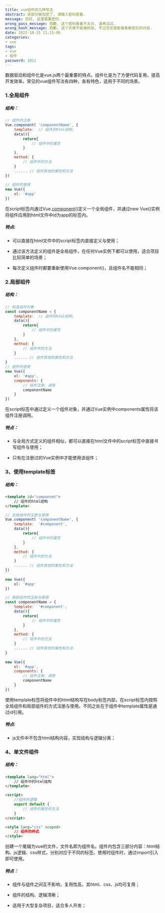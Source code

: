 ```yaml
---
title: vue组件的几种写法
abstract: 该部分被加密了, 请输入密码查看.
message: 您好, 这里需要密码.
wrong_pass_message: 抱歉, 这个密码看着不太对, 请再试试.
wrong_hash_message: 抱歉, 这个文章不能被校验, 不过您还是能看看解密后的内容.
date: 2022-10-15 11:15:06
categories:
- vue
tags:
- vue
- 组件
password: 1011
---
```


数据驱动和组件化是vue.js两个最重要的特点。组件化是为了方便代码复用，提高开发效率。常见的vue组件写法有四种，各有特色，适用于不同的场景。

### 1.全局组件

##### 结构：

```javascript
// 组件的注册
Vue.component( 'componentName', {
    template:  // 组件的html结构,
    data(){
        return{
            // 组件中的属性
        }
    },
    method: {
        // 组件中的方法
    }
    ...... // 组件其他的属性和方法
})
 
// 组件的使用
new Vue({
    el: '#app'
})

```

在script标签内通过Vue.[component](https://so.csdn.net/so/search?q=component&spm=1001.2101.3001.7020)()定义一个全局组件，并通过new Vue()实例将组件应用到html文件中id为app的标签内。

##### 特点:

- 可以直接在html文件中的script标签内直接定义与使用；

- 通过该方法定义的组件是全局组件，在任何Vue实例下都可以使用，适合项目比较简单的场景；

- 每次定义组件时都要重新使用Vue.component()，且组件名不能相同；

### 2.局部组件

##### 结构：

```javascript
// 构造组件对象
const componentName = {
    template:  // 组件的html结构,
    data(){
        return{
            // 组件中的属性
        }
    },
    method: {
        // 组件中的方法
    }
    ...... // 组件其他的属性和方法
}
// 组件的使用
new Vue({
    el: '#app',
    components: {
        // 组件注册、调用
        componentName
    }
})

```

在script标签中通过定义一个组件对象，并通过Vue实例中components属性将该组件注册调用。

##### 特点：

- 与全局方式定义的组件相似，都可以直接在html文件中的script标签中直接书写组件与使用；

- 只有在注册过的Vue实例中才能使用该组件；

### 3、使用template标签

##### 结构：

```html
<template id="componnet">
    // 组件的html结构
</template>
```

```javascript
// 全局组件的注册与使用
Vue.component( 'componentName', {
    template:  '#component',
    data(){
        return{
            // 组件中的属性
        }
    },
    method: {
        // 组件中的方法
    }
    ...... // 组件其他的属性和方法
})
 
new Vue({
    el: '#app'
})
```

```javascript
// 局部组件的注册与使用
const componentName = {
    template:  '#component',
    data(){
        return{
            // 组件中的属性
        }
    },
    method: {
        // 组件中的方法
    }
    ...... // 组件其他的属性和方法
}
 
new Vue({
    el: '#app',
    components: {
        // 组件注册、调用
        componentName
    }
})

```

使用template标签将组件中的html结构写在body标签内部，在script标签内按照全局组件和局部组件的方式注册与使用。不同之处在于组件中template属性是通过id引用。

##### 特点:

- js文件中不包含html结构内容，实现结构与逻辑分离；

### 4、单文件组件

##### 结构：

```html
<template lang="html">
    // 组件中的html结构
</template>

<script>
    //组件的逻辑
    export default {
        // 组件的属性和方法
    }
</script>

<style lang="css" scoped>
    // 组件的样式
</style>

```

创建一个尾缀为vue的文件，文件名即为组件名。组件内包含三部分内容：html结构、js逻辑、css样式，分别对应于不同的标签。使用时组件时，通过import引入即可使用。

##### 特点：

- 组件与组件之间互不影响，复用性高，其html、css、js均可复用；

- 组件的结构、逻辑清晰；

- 适用于大型复杂项目，适合多人开发；
